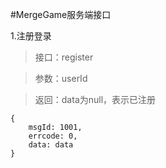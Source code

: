#MergeGame服务端接口

1.注册登录

>接口：register

>参数：userId

>返回：data为null，表示已注册

    {
        msgId: 1001,
        errcode: 0,
        data: data    
    }